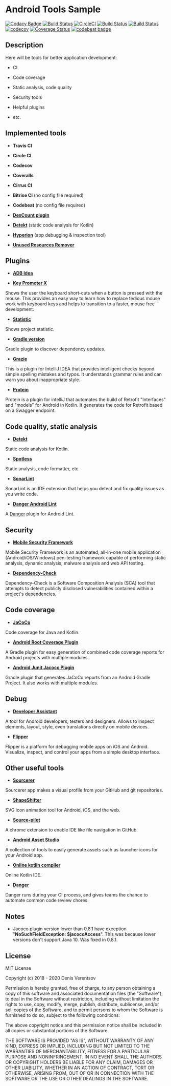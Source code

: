# Android Tools Sample

[![Codacy Badge](https://api.codacy.com/project/badge/Grade/c890d64c5d634970b2307348ae48e8a7)](https://app.codacy.com/app/DEcSENT/AndroidToolsSample?utm_source=github.com&utm_medium=referral&utm_content=DEcSENT/AndroidToolsSample&utm_campaign=Badge_Grade_Dashboard)
[![Build Status](https://travis-ci.org/DEcSENT/AndroidToolsSample.svg?branch=master)](https://travis-ci.org/DEcSENT/AndroidToolsSample)
[![CircleCI](https://circleci.com/gh/DEcSENT/AndroidToolsSample/tree/master.svg?style=svg)](https://circleci.com/gh/DEcSENT/AndroidToolsSample/tree/master)
[![Build Status](https://api.cirrus-ci.com/github/DEcSENT/AndroidToolsSample.svg)](https://cirrus-ci.com/github/DEcSENT/AndroidToolsSample)
[![Build Status](https://app.bitrise.io/app/e920f68a724c7d77/status.svg?token=53c3uzA3vO5MrOdxUWLOGQ&branch=master)](https://app.bitrise.io/app/e920f68a724c7d77)
[![codecov](https://codecov.io/gh/DEcSENT/AndroidToolsSample/branch/master/graph/badge.svg)](https://codecov.io/gh/DEcSENT/AndroidToolsSample)
[![Coverage Status](https://coveralls.io/repos/github/DEcSENT/AndroidToolsSample/badge.svg)](https://coveralls.io/github/DEcSENT/AndroidToolsSample)
[![codebeat badge](https://codebeat.co/badges/18e8650e-a811-482b-af04-b08b6a92d85e)](https://codebeat.co/projects/github-com-decsent-androidtoolssample-master)

## Description

Here will be tools for better application development:

- CI

- Code coverage

- Static analysis, code quality

- Security tools

- Helpful plugins

- etc.

## Implemented tools

- **Travis CI**

- **Circle CI**

- **Codecov**

- **Coveralls**

- **Cirrus CI**

- **Bitrise CI** (no config file required)

- **Codebeat** (no config file required)

- [**DexCount plugin**](https://github.com/KeepSafe/dexcount-gradle-plugin)

- [**Detekt**](https://github.com/arturbosch/detekt) (static code analysis for Kotlin)

- [**Hyperion**](https://github.com/willowtreeapps/Hyperion-Android) (app debugging & inspection tool)

- [**Unused Resources Remover**](https://github.com/konifar/gradle-unused-resources-remover-plugin)

## Plugins

- [**ADB Idea**](https://github.com/pbreault/adb-idea)


- [**Key Promoter X**](https://plugins.jetbrains.com/plugin/9792-key-promoter-x)

Shows the user the keyboard short-cuts when a button is pressed with the mouse. This provides an easy way to learn how
to replace tedious mouse work with keyboard keys and helps to transition to a faster, mouse free development.

- [**Statistic**](https://plugins.jetbrains.com/plugin/4509-statistic)

Shows project statistic.

- [**Gradle version**](https://github.com/ben-manes/gradle-versions-plugin)

Gradle plugin to discover dependency updates.

- [**Grazie**](https://blog.jetbrains.com/idea/2019/11/meet-grazie-the-ultimate-spelling-grammar-and-style-checker-for-intellij-idea/)

This is a plugin for IntelliJ IDEA that provides intelligent checks beyond simple spelling mistakes and typos. It understands grammar rules and can warn you about inappropriate style.

- [**Protein**](https://github.com/AdevintaSpain/Protein)

Protein is a plugin for intelliJ that automates the build of Retrofit "Interfaces" and "models" for Android in Kotlin. It generates the code for Retrofit based on a Swagger endpoint.

## Code quality, static analysis

- [**Detekt**](https://github.com/arturbosch/detekt)

Static code analysis for Kotlin.

- [**Spotless**](https://github.com/diffplug/spotless)

Static analysis, code formatter, etc.

- [**SonarLint**](https://plugins.jetbrains.com/plugin/7973-sonarlint)

SonarLint is an IDE extension that helps you detect and fix quality issues as you write code.

- [**Danger Android Lint**](https://github.com/loadsmart/danger-android_lint)

A [Danger](https://danger.systems/ruby/) plugin for Android Lint.

## Security 

- [**Mobile Security Framework**](https://github.com/MobSF/Mobile-Security-Framework-MobSF)

Mobile Security Framework is an automated, all-in-one mobile application (Android/iOS/Windows) pen-testing framework capable of performing static analysis, dynamic analysis, malware analysis and web API testing.

- [**Dependency-Check**](https://github.com/jeremylong/DependencyCheck)

Dependency-Check is a Software Composition Analysis (SCA) tool that attempts to detect publicly disclosed vulnerabilities contained within a project's dependencies.

## Code coverage

- [**JaCoCo**](https://github.com/jacoco/jacoco)

Code coverage for Java and Kotlin.

- [**Android Root Coverage Plugin**](https://github.com/NeoTech-Software/Android-Root-Coverage-Plugin)

A Gradle plugin for easy generation of combined code coverage reports for Android projects with multiple modules.

- [**Android Junit Jacoco Plugin**](https://github.com/vanniktech/gradle-android-junit-jacoco-plugin)

Gradle plugin that generates JaCoCo reports from an Android Gradle Project. It also works with multiple modules.

## Debug

- [**Developer Assistant**](http://appsisle.com/project/developer-assistant/)

A tool for Android developers, testers and designers. Allows to inspect elements, layout, style, even translations directly on mobile devices.

- [**Flipper**](https://fbflipper.com/)

Flipper is a platform for debugging mobile apps on iOS and Android. Visualize, inspect, and control your apps from a simple desktop interface.

## Other useful tools

- [**Sourcerer**](https://sourcerer.io/)

Sourcerer app makes a visual profile from your GitHub and git repositories.

- [**ShapeShifter**](https://github.com/alexjlockwood/ShapeShifter)

SVG icon animation tool for Android, iOS, and the web.

- [**Source-pilot**](https://github.com/theapache64/source-pilot)

A chrome extension to enable IDE like file navigation in GitHub.

- [**Android Asset Studio**](https://romannurik.github.io/AndroidAssetStudio/index.html)

A collection of tools to easily generate assets such as launcher icons for your Android app.

- [**Online kotlin compiler**](https://repl.it/languages/kotlin)

Online Kotlin IDE.

- [**Danger**](https://danger.systems/ruby/)

Danger runs during your CI process, and gives teams the chance to automate common code review chores.

## Notes

- Jacoco plugin version lower than 0.8.1 have exception "**NoSuchFieldException: $jacocoAccess**". This was because lower versions don't support Java 10. Was fixed in 0.8.1.

## License

MIT License

Copyright (c) 2018 - 2020 Denis Verentsov

Permission is hereby granted, free of charge, to any person obtaining a copy
of this software and associated documentation files (the "Software"), to deal
in the Software without restriction, including without limitation the rights
to use, copy, modify, merge, publish, distribute, sublicense, and/or sell
copies of the Software, and to permit persons to whom the Software is
furnished to do so, subject to the following conditions:

The above copyright notice and this permission notice shall be included in all
copies or substantial portions of the Software.

THE SOFTWARE IS PROVIDED "AS IS", WITHOUT WARRANTY OF ANY KIND, EXPRESS OR
IMPLIED, INCLUDING BUT NOT LIMITED TO THE WARRANTIES OF MERCHANTABILITY,
FITNESS FOR A PARTICULAR PURPOSE AND NONINFRINGEMENT. IN NO EVENT SHALL THE
AUTHORS OR COPYRIGHT HOLDERS BE LIABLE FOR ANY CLAIM, DAMAGES OR OTHER
LIABILITY, WHETHER IN AN ACTION OF CONTRACT, TORT OR OTHERWISE, ARISING FROM,
OUT OF OR IN CONNECTION WITH THE SOFTWARE OR THE USE OR OTHER DEALINGS IN THE
SOFTWARE.
